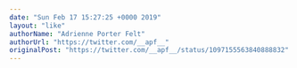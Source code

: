 ```yaml
---
date: "Sun Feb 17 15:27:25 +0000 2019"
layout: "like"
authorName: "Adrienne Porter Felt"
authorUrl: "https://twitter.com/__apf__"
originalPost: "https://twitter.com/__apf__/status/1097155563840888832"
---
```

